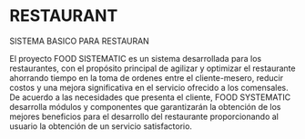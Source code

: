 # RESTAURANT
SISTEMA BASICO PARA RESTAURAN

El proyecto FOOD SISTEMATIC es un sistema desarrollada para los restaurantes, con el propósito principal de agilizar y optimizar el restaurante ahorrando tiempo en la toma de ordenes entre el cliente-mesero, reducir costos y una mejora significativa en el servicio ofrecido a los comensales. De acuerdo a las necesidades que presenta el cliente, FOOD SYSTEMATIC desarrolla módulos y componentes que garantizarán la obtención de los mejores beneficios para el desarrollo del restaurante proporcionando al usuario la obtención de un servicio satisfactorio.
